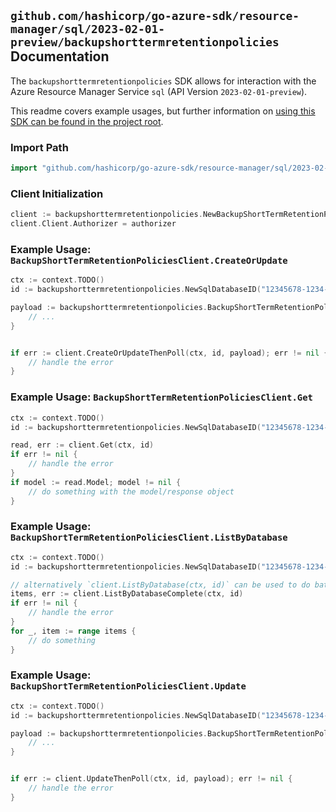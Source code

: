 
## `github.com/hashicorp/go-azure-sdk/resource-manager/sql/2023-02-01-preview/backupshorttermretentionpolicies` Documentation

The `backupshorttermretentionpolicies` SDK allows for interaction with the Azure Resource Manager Service `sql` (API Version `2023-02-01-preview`).

This readme covers example usages, but further information on [using this SDK can be found in the project root](https://github.com/hashicorp/go-azure-sdk/tree/main/docs).

### Import Path

```go
import "github.com/hashicorp/go-azure-sdk/resource-manager/sql/2023-02-01-preview/backupshorttermretentionpolicies"
```


### Client Initialization

```go
client := backupshorttermretentionpolicies.NewBackupShortTermRetentionPoliciesClientWithBaseURI("https://management.azure.com")
client.Client.Authorizer = authorizer
```


### Example Usage: `BackupShortTermRetentionPoliciesClient.CreateOrUpdate`

```go
ctx := context.TODO()
id := backupshorttermretentionpolicies.NewSqlDatabaseID("12345678-1234-9876-4563-123456789012", "example-resource-group", "serverValue", "databaseValue")

payload := backupshorttermretentionpolicies.BackupShortTermRetentionPolicy{
	// ...
}


if err := client.CreateOrUpdateThenPoll(ctx, id, payload); err != nil {
	// handle the error
}
```


### Example Usage: `BackupShortTermRetentionPoliciesClient.Get`

```go
ctx := context.TODO()
id := backupshorttermretentionpolicies.NewSqlDatabaseID("12345678-1234-9876-4563-123456789012", "example-resource-group", "serverValue", "databaseValue")

read, err := client.Get(ctx, id)
if err != nil {
	// handle the error
}
if model := read.Model; model != nil {
	// do something with the model/response object
}
```


### Example Usage: `BackupShortTermRetentionPoliciesClient.ListByDatabase`

```go
ctx := context.TODO()
id := backupshorttermretentionpolicies.NewSqlDatabaseID("12345678-1234-9876-4563-123456789012", "example-resource-group", "serverValue", "databaseValue")

// alternatively `client.ListByDatabase(ctx, id)` can be used to do batched pagination
items, err := client.ListByDatabaseComplete(ctx, id)
if err != nil {
	// handle the error
}
for _, item := range items {
	// do something
}
```


### Example Usage: `BackupShortTermRetentionPoliciesClient.Update`

```go
ctx := context.TODO()
id := backupshorttermretentionpolicies.NewSqlDatabaseID("12345678-1234-9876-4563-123456789012", "example-resource-group", "serverValue", "databaseValue")

payload := backupshorttermretentionpolicies.BackupShortTermRetentionPolicy{
	// ...
}


if err := client.UpdateThenPoll(ctx, id, payload); err != nil {
	// handle the error
}
```
